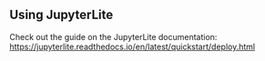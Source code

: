 ## Using JupyterLite

Check out the guide on the JupyterLite documentation: https://jupyterlite.readthedocs.io/en/latest/quickstart/deploy.html
